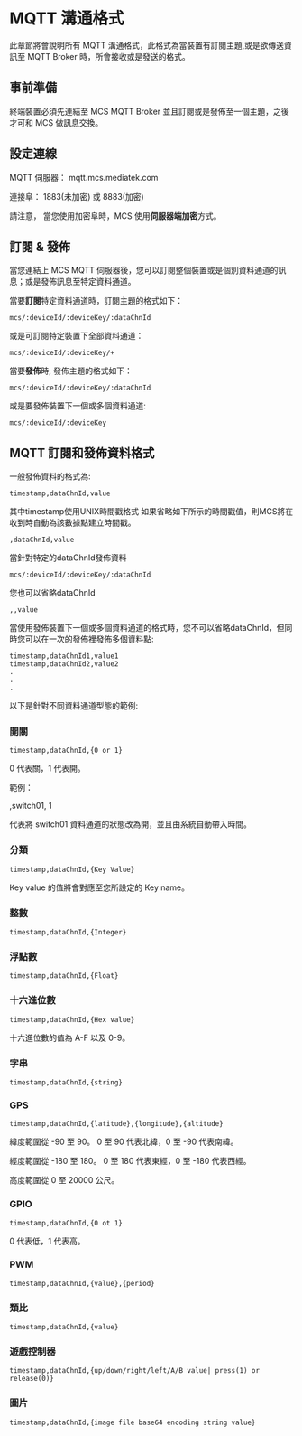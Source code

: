 # MQTT 溝通格式

此章節將會說明所有 MQTT 溝通格式，此格式為當裝置有訂閱主題,或是欲傳送資訊至 MQTT Broker 時，所會接收或是發送的格式。


## 事前準備

終端裝置必須先連結至 MCS MQTT Broker 並且訂閱或是發佈至一個主題，之後才可和 MCS 做訊息交換。


## 設定連線

MQTT 伺服器： mqtt.mcs.mediatek.com

連接阜： 1883(未加密) 或 8883(加密)

請注意， 當您使用加密阜時，MCS 使用**伺服器端加密**方式。

## 訂閱 & 發佈

當您連結上 MCS MQTT 伺服器後，您可以訂閱整個裝置或是個別資料通道的訊息；或是發佈訊息至特定資料通道。

當要**訂閱**特定資料通道時，訂閱主題的格式如下：

```
mcs/:deviceId/:deviceKey/:dataChnId
```

或是可訂閱特定裝置下全部資料通道：

```
mcs/:deviceId/:deviceKey/+
```

當要**發佈**時, 發佈主題的格式如下：

```
mcs/:deviceId/:deviceKey/:dataChnId
```

或是要發佈裝置下一個或多個資料通道:

```
mcs/:deviceId/:deviceKey
```


## MQTT 訂閱和發佈資料格式

一般發佈資料的格式為:

```
timestamp,dataChnId,value
```

其中timestamp使用UNIX時間戳格式
如果省略如下所示的時間戳值，則MCS將在收到時自動為該數據點建立時間戳。

```
,dataChnId,value
```
當針對特定的dataChnId發佈資料
```
mcs/:deviceId/:deviceKey/:dataChnId
```
您也可以省略dataChnId

```
,,value
```

當使用發佈裝置下一個或多個資料通道的格式時，您不可以省略dataChnId，但同時您可以在一次的發佈裡發佈多個資料點:

```
timestamp,dataChnId1,value1
timestamp,dataChnId2,value2
.
.
.
```

以下是針對不同資料通道型態的範例:


### 開關

```
timestamp,dataChnId,{0 or 1}

```
0 代表關，1 代表開。

範例：

,switch01, 1

代表將 switch01 資料通道的狀態改為開，並且由系統自動帶入時間。

### 分類
```
timestamp,dataChnId,{Key Value}
```
Key value 的值將會對應至您所設定的 Key name。

### 整數
```
timestamp,dataChnId,{Integer}
```

### 浮點數
```
timestamp,dataChnId,{Float}
```

### 十六進位數
```
timestamp,dataChnId,{Hex value}
```
十六進位數的值為 A-F 以及 0-9。

### 字串
```
timestamp,dataChnId,{string}
```

### GPS
```
timestamp,dataChnId,{latitude},{longitude},{altitude}
```

緯度範圍從 -90 至 90。 0 至 90 代表北緯，0 至 -90 代表南緯。

經度範圍從 -180 至 180。 0 至 180 代表東經，0 至 -180 代表西經。

高度範圍從 0 至 20000 公尺。

### GPIO
```
timestamp,dataChnId,{0 ot 1}
```
0 代表低，1 代表高。

### PWM
```
timestamp,dataChnId,{value},{period}

```

### 類比
```
timestamp,dataChnId,{value}

```

### 遊戲控制器
```
timestamp,dataChnId,{up/down/right/left/A/B value| press(1) or release(0)}

```

### 圖片
```
timestamp,dataChnId,{image file base64 encoding string value}

```

